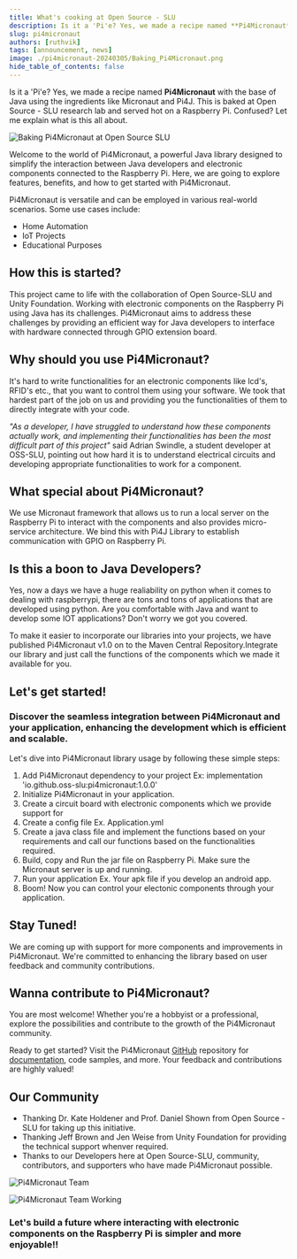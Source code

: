 ```yaml
---
title: What's cooking at Open Source - SLU
description: Is it a 'Pi'e? Yes, we made a recipe named **Pi4Micronaut** with the base of Java using the ingredients like Micronaut and Pi4J. This is baked at Open Source - SLU research lab and served hot on a Raspberry Pi. Confused? Let me explain what is this all about.
slug: pi4micronaut
authors: [ruthvik]
tags: [announcement, news]
image: ./pi4micronaut-20240305/Baking_Pi4Micronaut.png
hide_table_of_contents: false   
---
```


Is it a 'Pi'e? Yes, we made a recipe named **Pi4Micronaut** with the base of Java using the ingredients like Micronaut and Pi4J. This is baked at Open Source - SLU research lab and served hot on a Raspberry Pi. Confused? Let me explain what is this all about.

![Baking Pi4Micronaut at Open Source SLU](./pi4micronaut-20240305/Baking_Pi4Micronaut.png)

<!--truncate-->

Welcome to the world of Pi4Micronaut, a powerful Java library designed to simplify the interaction between Java developers and electronic components connected to the Raspberry Pi. Here, we are going to explore features, benefits, and how to get started with Pi4Micronaut.

Pi4Micronaut is versatile and can be employed in various real-world scenarios. Some use cases include:
- Home Automation
- IoT Projects
- Educational Purposes

## How this is started?
This project came to life with the collaboration of Open Source-SLU and Unity Foundation. Working with electronic components on the Raspberry Pi using Java has its challenges. Pi4Micronaut aims to address these challenges by providing  an efficient way for Java developers to interface with hardware connected through GPIO extension board. 

## Why should you use Pi4Micronaut?
It's hard to write functionalities for an electronic components like lcd's, RFID's etc., that you want to control them using your software. We took that hardest part of the job on us and providing you the functionalities of them to directly integrate with your code.

<i>"As a developer, I have struggled to understand how these components actually work, and implementing their functionalities has been the most difficult part of this project"</i> said Adrian Swindle, a student developer at OSS-SLU, pointing out how hard it is to understand electrical circuits and developing appropriate functionalities to work for a component.

## What special about Pi4Micronaut?
We use Micronaut framework that allows us to run a local server on the Raspberry Pi to interact with the components and also provides micro-service architecture. We bind this with Pi4J Library to establish communication with GPIO on Raspberry Pi.

## Is this a boon to Java Developers? 
Yes, now a days we have a huge realiability on python when it comes to dealing with raspberrypi, there are tons and tons of applications that are developed using python. Are you comfortable with Java and want to develop some IOT applications? Don't worry we got you covered. 

To make it easier to incorporate our libraries into your projects, we have published Pi4Micronaut v1.0 on to the Maven Central Repository.Integrate our library and just call the functions of the components which we made it available for you.

## Let's get started!

### Discover the seamless integration between Pi4Micronaut and your application, enhancing the development which is efficient and scalable.

Let's dive into Pi4Micronaut library usage by following these simple steps:

1. Add Pi4Micronaut dependency to your project
    Ex:  implementation 'io.github.oss-slu:pi4micronaut:1.0.0'
2. Initialize Pi4Micronaut in your application.
3. Create a circuit board with electronic components which we provide support for
4. Create a config file Ex. Application.yml
5. Create a java class file and implement the functions based on your requirements and call our functions based on the functionalities required. 
6. Build, copy and Run the jar file on Raspberry Pi. Make sure the Micronaut server is up and running.
7. Run your application Ex. Your apk file if you develop an android app.
8. Boom! Now you can control your electonic components through your application.


## Stay Tuned!
We are coming up with support for more components and improvements in Pi4Micronaut. We're committed to enhancing the library based on user feedback and community contributions.

## Wanna contribute to Pi4Micronaut?
You are most welcome! Whether you're a hobbyist or a professional, explore the possibilities and contribute to the growth of the Pi4Micronaut community.

Ready to get started? Visit the Pi4Micronaut [GitHub](https://github.com/oss-slu/Pi4Micronaut) repository for [documentation](https://oss-slu.github.io/Pi4Micronaut/), code samples, and more. Your feedback and contributions are highly valued!

## Our Community
- Thanking Dr. Kate Holdener and Prof. Daniel Shown from Open Source - SLU for taking up this initiative.
- Thanking Jeff Brown and Jen Weise from Unity Foundation for providing the technical support whenver required.
- Thanks to our Developers here at Open Source-SLU, community, contributors, and supporters who have made Pi4Micronaut possible. 

![Pi4Micronaut Team](./pi4micronaut-20240305/pi4micronaut_team.jpg)

![Pi4Micronaut Team Working](./pi4micronaut-20240305/pi4micronaut_team_working.jpg)

### Let's build a future where interacting with electronic components on the Raspberry Pi is simpler and more enjoyable!!